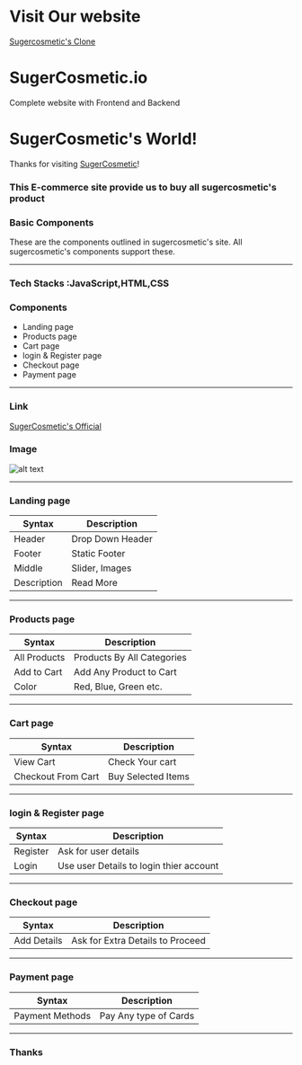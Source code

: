 # Visit Our website
[Sugercosmetic's Clone](https://competent-bardeen-b9ae59.netlify.app)


#  SugerCosmetic.io
Complete website with Frontend and Backend

# SugerCosmetic's World!

Thanks for visiting [SugerCosmetic](https://competent-bardeen-b9ae59.netlify.app)!

### This E-commerce site provide us to buy all sugercosmetic's product 

### Basic Components

These are the components outlined in sugercosmetic's site. All sugercosmetic's components support these.

---


### Tech Stacks :JavaScript,HTML,CSS


### Components
- Landing page
- Products page
- Cart page
- login & Register page
- Checkout page 
- Payment page



---
### Link

[SugerCosmetic's Official](https://in.sugarcosmetics.com/)

### Image

![alt text](https://www.levi.in/on/demandware.static/-/Sites-LeviIN-Library/en_IN/dw96cbad45/images/homepage/logo.jpg)

---
### Landing page

| Syntax | Description |
| ----------- | ----------- |
| Header | Drop Down Header |
| Footer | Static Footer |
| Middle | Slider, Images |
| Description | Read More |

---
### Products page

| Syntax | Description |
| ------------- | -------------- |
| All Products | Products By All Categories |
| Add to Cart | Add Any Product to Cart |
| Color | Red, Blue, Green etc. |

---
### Cart page

| Syntax | Description |
| ------------- | -------------- |
| View Cart | Check Your cart |
| Checkout From Cart | Buy Selected Items |

---

### login & Register page
 
| Syntax | Description |
| ------------- | -------------- |
| Register | Ask for user details |
| Login | Use user Details to login thier account  |

---

### Checkout page

| Syntax | Description |
| ------------- | -------------- |
| Add Details | Ask for Extra Details to Proceed |

---

### Payment page
 
| Syntax | Description |
| ------------- | -------------- |
| Payment Methods | Pay Any type of Cards |

---

   



### Thanks
